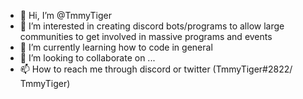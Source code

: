 - 👋 Hi, I’m @TmmyTiger
- 👀 I’m interested in creating discord bots/programs to allow large communities to get involved in massive programs and events
- 🌱 I’m currently learning how to code in general
- 💞️ I’m looking to collaborate on ...
- 📫 How to reach me through discord or twitter (TmmyTiger#2822/ TmmyTiger)
<!---
TmmyTiger/TmmyTiger is a ✨ special ✨ repository because its `README.md` (this file) appears on your GitHub profile.
You can click the Preview link to take a look at your changes.
--->
